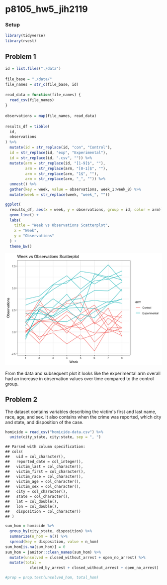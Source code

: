 p8105\_hw5\_jih2119
================

### Setup

``` r
library(tidyverse)
library(rvest)
```

Problem 1
---------

``` r
id = list.files("./data") 

file_base = "./data/"
file_names = str_c(file_base, id)

read_data = function(file_names) {
  read_csv(file_names)
}

observations = map(file_names, read_data)

results_df = tibble(
  id,
  observations
) %>% 
  mutate(id = str_replace(id, "con", "Control"), 
  id = str_replace(id, "exp", "Experimental"), 
  id = str_replace(id, ".csv", "")) %>% 
  mutate(arm = str_replace(id, "[1-9]$", ""), 
         arm = str_replace(arm, "[0-1]$", ""),
         arm = str_replace(arm, "1$", ""),
         arm = str_replace(arm, "_", "")) %>% 
  unnest() %>% 
  gather(key = week, value = observations, week_1:week_8) %>% 
  mutate(week = str_replace(week, "week_", ""))
```

``` r
ggplot(
  results_df, aes(x = week, y = observations, group = id, color = arm)) +
  geom_line() +
  labs(
    title = "Week vs Observations Scatterplot",
    x = "Week",
    y = "Observations"
  ) +
  theme_bw()
```

![](hw5_files/figure-markdown_github/long_plot-1.png)

From the data and subsequent plot it looks like the experimental arm overall had an increase in observation values over time compared to the control group.

Problem 2
---------

The dataset contains variables describing the victim's first and last name, race, age, and sex. It also contains when the crime was reported, which city and state, and disposition of the case.

``` r
homicide = read_csv("homicide-data.csv") %>% 
  unite(city_state, city:state, sep = ", ")
```

    ## Parsed with column specification:
    ## cols(
    ##   uid = col_character(),
    ##   reported_date = col_integer(),
    ##   victim_last = col_character(),
    ##   victim_first = col_character(),
    ##   victim_race = col_character(),
    ##   victim_age = col_character(),
    ##   victim_sex = col_character(),
    ##   city = col_character(),
    ##   state = col_character(),
    ##   lat = col_double(),
    ##   lon = col_double(),
    ##   disposition = col_character()
    ## )

``` r
sum_hom = homicide %>% 
  group_by(city_state, disposition) %>%
  summarize(n_hom = n()) %>% 
  spread(key = disposition, value = n_hom)
sum_hom[is.na(sum_hom)] = 0
sum_hom = janitor::clean_names(sum_hom) %>% 
  mutate(unsolved = closed_without_arrest + open_no_arrest) %>% 
  mutate(total = 
           closed_by_arrest + closed_without_arrest + open_no_arrest)
```

``` r
#prop = prop.test(unsolved_hom, total_hom)
```
